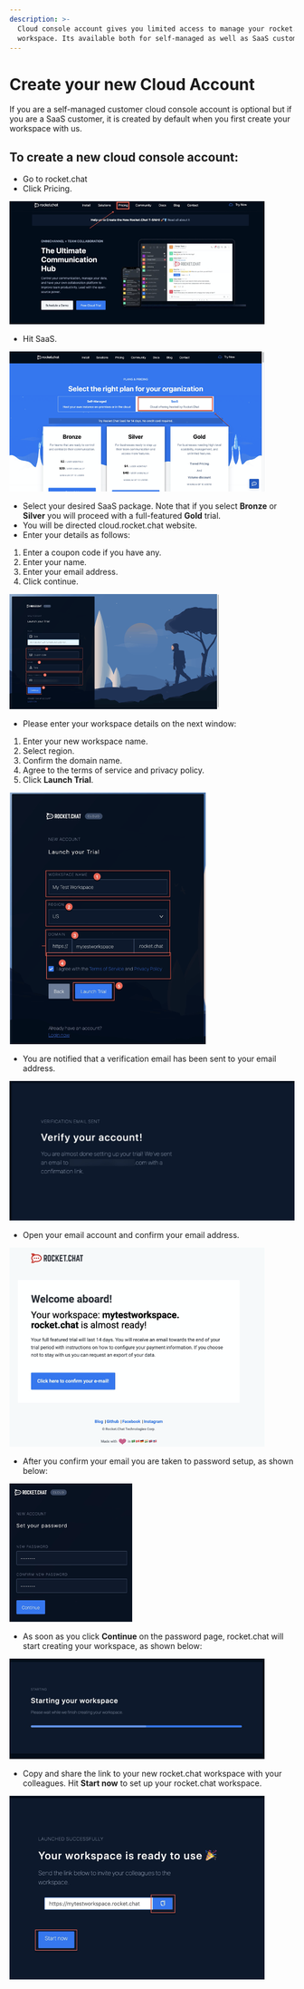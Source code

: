 ```yaml
---
description: >-
  Cloud console account gives you limited access to manage your rocket.chat
  workspace. Its available both for self-managed as well as SaaS customers.
---
```


# Create your new Cloud Account

If you are a self-managed customer cloud console account is optional but if you are a SaaS customer, it is created by default when you first create your workspace with us.

## To create a new cloud console account:

* Go to rocket.chat
* Click Pricing.

![](../.gitbook/assets/image%20%2876%29.png)



* Hit SaaS.

![](../.gitbook/assets/image%20%2879%29.png)

* Select your desired SaaS package. Note that if you select **Bronze** or **Silver** you will proceed with a full-featured **Gold** trial.
*  You will be directed cloud.rocket.chat website.
* Enter your details as follows:

1. Enter a coupon code if you have any.
2. Enter your name.
3. Enter your email address.
4. Click continue.

![](../.gitbook/assets/image%20%2881%29.png)

* Please enter your workspace details on the next window:

1. Enter your new workspace name.
2. Select region.
3. Confirm the domain name.
4. Agree to the terms of service and privacy policy.
5. Click **Launch Trial**.

![](../.gitbook/assets/image%20%2875%29.png)

  


* You are notified that a verification email has been sent to your email address.

![](../.gitbook/assets/image%20%2878%29.png)

* Open your email account and confirm your email address. 

![](../.gitbook/assets/image%20%2874%29.png)

* After you confirm your email you are taken to password setup, as shown below:

![](../.gitbook/assets/image%20%2880%29.png)

* As soon as you click **Continue** on the password page, rocket.chat will start creating your workspace, as shown below:

![](../.gitbook/assets/image%20%2882%29.png)

* Copy and share the link to your new rocket.chat workspace with your colleagues. Hit **Start now** to set up your rocket.chat workspace.

![](../.gitbook/assets/image%20%2877%29.png)

